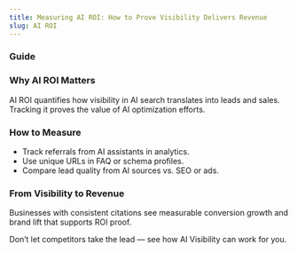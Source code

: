 ```yaml
---
title: Measuring AI ROI: How to Prove Visibility Delivers Revenue
slug: AI ROI
---
```


### Guide
### Why AI ROI Matters
AI ROI quantifies how visibility in AI search translates into leads and sales. Tracking it proves the value of AI optimization efforts.

### How to Measure
- Track referrals from AI assistants in analytics.
- Use unique URLs in FAQ or schema profiles.
- Compare lead quality from AI sources vs. SEO or ads.

### From Visibility to Revenue
Businesses with consistent citations see measurable conversion growth and brand lift that supports ROI proof.

Don’t let competitors take the lead — see how AI Visibility can work for you.